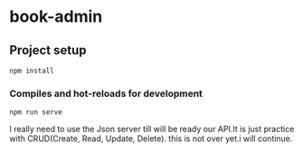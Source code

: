 # book-admin

## Project setup
```
npm install
```

### Compiles and hot-reloads for development
```
npm run serve
```
I really need to use the Json server till will be ready our API.It is just practice with CRUD(Create, Read, Update, Delete). this is not over yet.i will continue.
